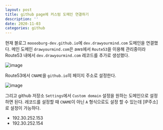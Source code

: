 ```yaml
---
layout: post
title: github page에 커스텀 도메인 연결하기
description: ''
date: 2020-11-03
categories: github
---
```


현재 블로그 `mooooburg-dev.github.io`에 `dev.drawyourmind.com` 도메인을 연결했다.
메인 도메인 `drawyourmind.com`은 aws에서 `Route53`을 이용해 관리중이라 Route53 내에서 `dev.drawyourmind.com` 레코드를 추가로 생성했다.

![image](https://user-images.githubusercontent.com/18201794/97936957-8fe4e080-1dc0-11eb-946f-1a2976ce1482.png)

 Route53에서 `CNAME`을 `github.io`의 페이지 주소로 설정한다.

![image](https://user-images.githubusercontent.com/18201794/97937006-b99e0780-1dc0-11eb-97e1-190d2cab9c6f.png)

그리고 github 저장소 `Settings`에서 `Custom domain` 설정을 원하는 도메인으로 설정하면 된다.
레코드를 설정할 때 `CNAME`이 아닌 `A` 형식으로도 설정 할 수 있는데 [IP주소]로 설정이 가능하다.

- 192.30.252.153
- 192.30.252.154




